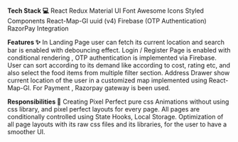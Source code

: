 **Tech Stack 💻**
React
Redux
Material UI
Font Awesome Icons
Styled Components
React-Map-Gl
uuid (v4) 
Firebase (OTP Authentication)
RazorPay Integration

**Features ✨**
In Landing Page user can fetch its current location and search bar is enabled with debouncing effect.
Login / Register Page is enabled with conditional rendering , OTP authentication is implemented via Firebase.
User can sort according to its demand like according to cost, rating etc, and also select the food items from multiple filter section.
Address Drawer show current location of the user in a customized map implemented using React-Map-Gl.
For Payment , Razorpay gateway is been used.

**Responsibilities 💪**
Creating Pixel Perfect pure css Animations without using css library, and pixel perfect layouts for every page.
All pages are conditionally controlled using State Hooks, Local Storage.
Optimization of all page layouts with its raw css files and its libraries, for the user to have a smoother UI.
